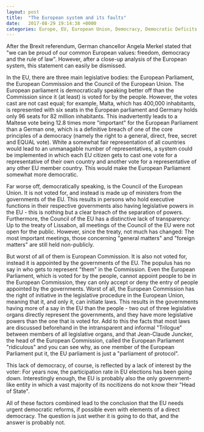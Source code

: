 ```yaml
---
layout: post
title:  "The European system and its faults"
date:   2017-08-29 19:14:38 +0000
categories: Europe, EU, European Union, Democracy, Democratic Deficits
---
```

After the Brexit referendum, German chancellor Angela Merkel stated that "we can be proud of our common European values: freedom, democracy
and the rule of law". However, after a close-up analysis of the European system, this statement can easily be dismissed.

In the EU, there are three main legislative bodies: the European Parliament, the European Commission and the Council of the European Union.
The European parliament is democratically speaking better off than the Commission since it (at least) is voted for by the people. However,
the votes cast are not cast equal; for example, Malta, which has 400,000 inhabitants, is represented with six seats in the European 
parliament and Germany holds only 96 seats for 82 million inhabitants. This inadvertently leads to a Maltese vote being 12.8 times more
"important" for the European Parliament than a German one, which is a definitive breach of one of the core principles of a democracy
(namely the right to a general, direct, free, secret and EQUAL vote). White a somewhat fair representation of all countries would lead to
an unmanagable number of representatives, a system could be implemented in which each EU citizen gets to cast one vote for a representative
of their own country and another vote for a representative of any other EU member country. This would make the European Parliament somewhat
more democratic.

Far worse off, democratically speaking, is the Council of the European Union. It is not voted for, and instead is made up of ministers from
the governments of the EU. This results in persons who hold executive functions in their respective governments also having legislative
powers in the EU - this is nothing but a clear breach of the separation of powers. Furthermore, the Council of the EU has a distinctive
lack of transparency: Up to the treaty of Lissabon, all meetings of the Council of the EU were not open for the public. However, since the
treaty, not much has changed: The most important meetings, those concerning "general matters" and "foreign matters" are still held 
non-publicly.

But worst of all of them is European Commission. It is also not voted for, instead it is appointed by the governments of the EU. The
populus has no say in who gets to represent "them" in the Commission. Even the European Parliament, which is voted for by the people, 
cannot appoint people to be in the European Commission, they can only accept or deny the entry of people appointed by the governments.
Worst of all, the European Commission has the right of initiative in the legislative procedure in the European Union, meaning that it, 
and only it, can initiate laws. This results in the governments having more of a say in the EU than the people - two out of three
legislative organs directly represent the governments, and they have more legislative powers than the one that is voted for. Add to this 
the facts that most laws are discussed beforehand in the intransparent and informal "Trilogue" between members of all legislative organs,
and that Jean-Claude Juncker, the head of the European Commission, called the European Parliament "ridiculous"
and you can see why, as one member of the European Parliament put it, the EU parliament is just a "parliament of protocol".

This lack of democracy, of course, is reflected by a lack of interest by the voter: For years now, the participation rate in EU elections
has been going down. Interestingly enough, the EU is probably also the only government-like entity in which a vast majority of its
nocitizens do not know their "Head of State".

All of these factors combined lead to the conclusion that the EU needs urgent democratic reforms, if possible even with elements of a
direct democracy. The question is just wether it is going to do that, and the answer is probably not.
